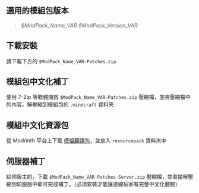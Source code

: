 ## 適用的模組包版本 

> _$ModPack_Name_VAR $ModPack_Version_VAR_

## 下載安裝

請下載下方的 ``$ModPack_Name_VAR-Patches.zip``

## 模組包中文化補丁

使用 7-Zip 等軟體開啟 ``$ModPack_Name_VAR-Patches.zip`` 壓縮檔，並將壓縮檔中的內容，解壓縮到模組包的 ``.minecraft`` 資料夾

## 模組中文化資源包

從 Modrinth 平台上下載 [模組翻譯包](https://modrinth.com/resourcepack/modstranslationpack)，並放入 ``resourcepack`` 資料夾中

## 伺服器補丁

給伺服主的，下載 ``$ModPack_Name_VAR-Patches-Server.zip`` 壓縮檔，並直接解壓縮到伺服器中即可完成補丁。（必須安裝才能讓連線玩家有完整中文化體驗）
